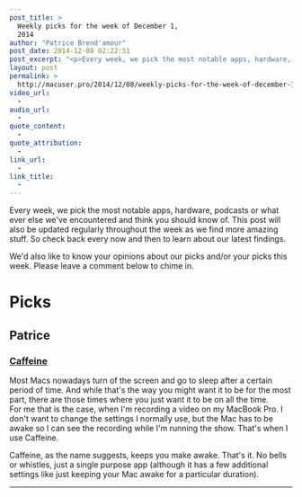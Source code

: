 ```yaml
---
post_title: >
  Weekly picks for the week of December 1,
  2014
author: "Patrice Brend'amour"
post_date: 2014-12-08 02:22:51
post_excerpt: "<p>Every week, we pick the most notable apps, hardware, podcasts or what ever else we've encountered and think you should know of. This post will also be updated regularly throughout the week as we find more amazing stuff. So check back every now and then to learn about our latest findings.</p><p> </p><p>This week's picks:</p><ul><li>Caffeine</li></ul>"
layout: post
permalink: >
  http://macuser.pro/2014/12/08/weekly-picks-for-the-week-of-december-1-2014/
video_url:
  - 
audio_url:
  - 
quote_content:
  - 
quote_attribution:
  - 
link_url:
  - 
link_title:
  - 
---
```

Every week, we pick the most notable apps, hardware, podcasts or what ever else we've encountered and think you should know of. This post will also be updated regularly throughout the week as we find more amazing stuff. So check back every now and then to learn about our latest findings.

We'd also like to know your opinions about our picks and/or your picks this week. Please leave a comment below to chime in.

<h1>Picks</h1>

<h2>Patrice</h2>

<h3><a href="https://itunes.apple.com/us/app/caffeine/id411246225?mt=12&amp;uo=4&amp;at=1l3vb3F">Caffeine</a></h3>

Most Macs nowadays turn of the screen and go to sleep after a certain period of time. And while that's the way you might want it to be for the most part, there are those times where you just want it to be on all the time.<br />
For me that is the case, when I'm recording a video on my MacBook Pro. I don't want to change the settings I normally use, but the Mac has to be awake so I can see the recording while I'm running the show. That's when I use Caffeine.

Caffeine, as the name suggests, keeps you make awake. That's it. No bells or whistles, just a single purpose app (although it has a few additional settings like just keeping your Mac awake for a particular duration).

<hr />